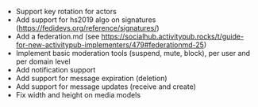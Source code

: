 - Support key rotation for actors
- Add support for hs2019 algo on signatures (https://fedidevs.org/reference/signatures/)
- Add a federation.md (see https://socialhub.activitypub.rocks/t/guide-for-new-activitypub-implementers/479#federationmd-25)
- Implement basic moderation tools (suspend, mute, block), per user and per domain level
- Add notification support
- Add support for message expiration (deletion)
- Add support for message updates (receive and create)
- Fix width and height on media models
